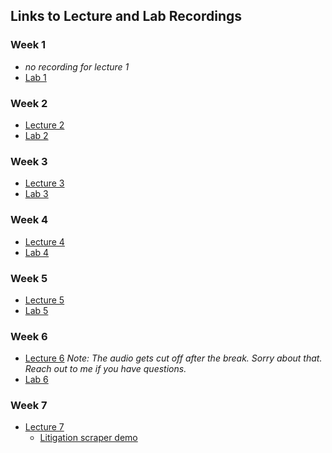 ## Links to Lecture and Lab Recordings

### Week 1
* *no recording for lecture 1*
* [Lab 1](https://georgetown.zoom.us/rec/share/t8evhWutZLS-jN8Gd40CL5JSe_kDJy152OwBqXoofHkOPeDhCqUihJ-FmfrLzb_G.dVkJPtbR6z9xkR21?startTime=1724881193000)

### Week 2
* [Lecture 2](https://georgetown.zoom.us/rec/share/BRIuLlEHPzQGADdngiHB6D2KG9eBaOsDcJqaGUNNRxseKi5TYGY4uz64u8PxzKyS.tYNNgPqWwsjm-6cQ?startTime=1725918269000)
* [Lab 2](https://georgetown.zoom.us/rec/share/I9J4ibYDONxR9k1U_udTzd4T6Jvc30JIBAKTUFImxY4eiAY6GPg_6A0mRtoq4S3a.tbwlyQcAVldmettL?startTime=1726091026000)

### Week 3
* [Lecture 3](https://georgetown.zoom.us/rec/share/7z7rX92njO9PqVt-Ji2541Wx7D4ck1TT9eo6Bc7npEPjy8B--UVWG3OuTaU7uT3w.73ltRt9YocgzwTS3?startTime=1726523146000)
* [Lab 3](https://georgetown.zoom.us/rec/share/RXRvjLt6yii_I-OpzClitY_CDY8dD7vekfsky2THeJ9hhNTAXEt3V0kl-qgFwpmG.ZbPJMQXXkLlzmUJi?startTime=1726695890000)

### Week 4
* [Lecture 4](https://georgetown.zoom.us/rec/share/aVWwUfriixuzb7Uyw-glNVXknMZu9WvPPKUoecBTL4jNdGr3h7MBNDpvmVJ2_9JR.2IS4zP7TFMY2VwUl?startTime=1727127947000)
* [Lab 4](https://georgetown.zoom.us/rec/share/uCnx7rzh0KaEatmKlcNOovha65vBYWqr9CYtb7AJYMITr9FfN-JxZWPTebzaI3Xx.nvXayMtJMn0hxJX0?startTime=1727300652000)

### Week 5
* [Lecture 5](https://georgetown.zoom.us/rec/share/tBxbHsrNJu1fjU8nIz7jm8nrB7HshMeRKsUT_Wa6nqQJpf_w9VyVeIOP9mBMpWiX.c5AFIV6JRmoLXVbn?startTime=1727732664000)
* [Lab 5](https://georgetown.zoom.us/rec/share/Sr7J1A7Q5bX7eXY9xfGMKEMEYiX_-mZVcDKSJNb6Fyz56_pQyp5-AYcsoFlOsqjF.jug-WAqrm_LMr7Ki?startTime=1727905479000)

### Week 6
* [Lecture 6](https://georgetown.zoom.us/rec/share/-gFLwY6a1BgxvXCiIfl4CYefA0y0LDuylWSYd0-gE4ghdj5-stuuNeWN7A-JRva0.1Je_CuRQoSay1LdM?startTime=1728337398000) *Note: The audio gets cut off after the break. Sorry about that. Reach out to me if you have questions.*
* [Lab 6](https://georgetown.zoom.us/rec/share/P0SsHrUBMYtwndZhZEMYCxNRHHXW0bYEikRYNQkAIaxZ8K1I-nfH9Mbn6vvulzIg.IAtjTVg-0ZyL7KCi?startTime=1728510297000)

### Week 7
* [Lecture 7](https://georgetown.zoom.us/rec/share/GU0w_cyvjNjz_7IyV6eFB9WlQwFzhyvDzkZBFLsgyqEdYRBRiC7c-FKt5UCUj4ld.OzgGkk1YJ4OI3Oxo?startTime=1729028480000)
  * [Litigation scraper demo](https://georgetown.zoom.us/rec/share/-v_aGcI4pNuFMW4RCSKex90ubJ8Vwmw-2fkRl3RUZYEue9NrBNY1kHl5Z27CfkHT.dvDqQG99HjtmVmpE?startTime=1729039202000) 
